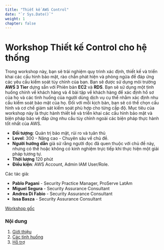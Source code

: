 ```yaml
---
title: "Thiết kế AWS Control"
date: "`r Sys.Date()`"
weight: 1
chapter: false
---
```


# Workshop Thiết kế Control cho hệ thống

Trong workshop này, bạn sẽ trải nghiệm quy trình xác định, thiết kế và triển khai các cấu hình bảo mật, rào chắn phát hiện và phòng ngừa để đáp ứng các yêu cầu kiểm soát tùy chỉnh của bạn. Bạn sẽ được sử dụng môi trường **AWS 3 Tier** dựng sẵn với Phiên bản **EC2** và **RDS**. Bạn sẽ sử dụng một tình huống chính về khách hàng và 4 bài tập về khách hàng để xác định hồ sơ của họ và các tình huống của người dùng dịch vụ cụ thể nhằm xác định nhu cầu kiểm soát bảo mật của họ. Đối với mỗi kịch bản, bạn sẽ có thể chọn cấu hình và cơ chế giám sát kiểm soát phù hợp cho từng cấp độ. Mục tiêu của workshop này là thực hành thiết kế và triển khai các cấu hình bảo mật và biện pháp bảo vệ đáp ứng nhu cầu tùy chỉnh ngoài các biện pháp thực hành tốt nhất của AWS.

- **Đối tượng**: Quản trị bảo mật, rủi ro và tuân thủ
- **Level**: 300 - Nâng cao - Chuyên sâu về chủ đề.
- **Người hướng dẫn** giả sử rằng người đọc đã quen thuộc với chủ đề này, nhưng có thể hoặc không có kinh nghiệm trực tiếp khi thực hiện một giải pháp tương tự.
- **Thời lượng** 120 phút
- **Điều kiện**: AWS Account, Admin IAM User/Role.

Các tác giả:

- **Pablo Pagani** - Security Practice Manager, ProServe LatAm
- **Miguel Segura** - Security Assurance Consultant
- **Andrea Di Fabio** - Security Assurance Consultant
- **Issa Basza** - Security Assurance Consultant

[Workshop gốc](https://catalog.workshops.aws/control-design/en-US)

### Nội dung

1.  [Giới thiệu](1-Introduce/)
2.  [Các tình huống](2-Scenario/)
3.  [Hỗ trợ](3-Support/)
